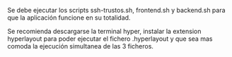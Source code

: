 Se debe ejecutar los scripts ssh-trustos.sh, frontend.sh y backend.sh para que la aplicación funcione en su totalidad. 

Se recomienda descargarse la terminal hyper, instalar la extension hyperlayout para poder ejecutar el fichero .hyperlayout y que sea mas comoda la ejecución simultanea de las 3 ficheros.
